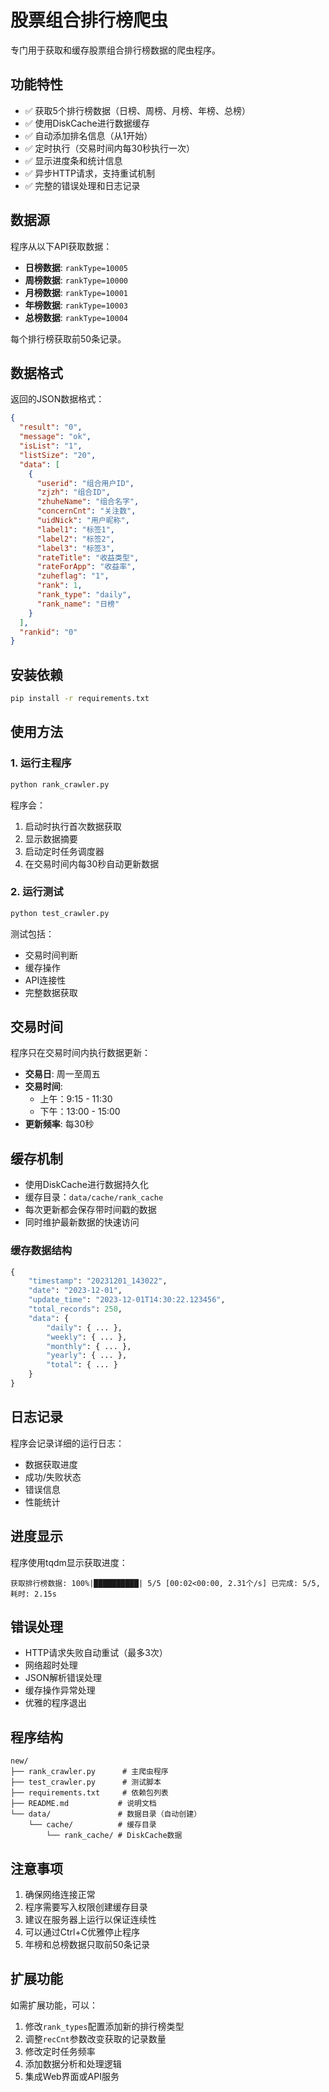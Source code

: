 # 股票组合排行榜爬虫

专门用于获取和缓存股票组合排行榜数据的爬虫程序。

## 功能特性

- ✅ 获取5个排行榜数据（日榜、周榜、月榜、年榜、总榜）
- ✅ 使用DiskCache进行数据缓存
- ✅ 自动添加排名信息（从1开始）
- ✅ 定时执行（交易时间内每30秒执行一次）
- ✅ 显示进度条和统计信息
- ✅ 异步HTTP请求，支持重试机制
- ✅ 完整的错误处理和日志记录

## 数据源

程序从以下API获取数据：

- **日榜数据**: `rankType=10005`
- **周榜数据**: `rankType=10000` 
- **月榜数据**: `rankType=10001`
- **年榜数据**: `rankType=10003`
- **总榜数据**: `rankType=10004`

每个排行榜获取前50条记录。

## 数据格式

返回的JSON数据格式：

```json
{
  "result": "0",
  "message": "ok",
  "isList": "1",
  "listSize": "20",
  "data": [
    {
      "userid": "组合用户ID",
      "zjzh": "组合ID",
      "zhuheName": "组合名字",
      "concernCnt": "关注数",
      "uidNick": "用户昵称",
      "label1": "标签1",
      "label2": "标签2",
      "label3": "标签3",
      "rateTitle": "收益类型",
      "rateForApp": "收益率",
      "zuheflag": "1",
      "rank": 1,
      "rank_type": "daily",
      "rank_name": "日榜"
    }
  ],
  "rankid": "0"
}
```

## 安装依赖

```bash
pip install -r requirements.txt
```

## 使用方法

### 1. 运行主程序

```bash
python rank_crawler.py
```

程序会：
1. 启动时执行首次数据获取
2. 显示数据摘要
3. 启动定时任务调度器
4. 在交易时间内每30秒自动更新数据

### 2. 运行测试

```bash
python test_crawler.py
```

测试包括：
- 交易时间判断
- 缓存操作
- API连接性
- 完整数据获取

## 交易时间

程序只在交易时间内执行数据更新：
- **交易日**: 周一至周五
- **交易时间**: 
  - 上午：9:15 - 11:30
  - 下午：13:00 - 15:00
- **更新频率**: 每30秒

## 缓存机制

- 使用DiskCache进行数据持久化
- 缓存目录：`data/cache/rank_cache`
- 每次更新都会保存带时间戳的数据
- 同时维护最新数据的快速访问

### 缓存数据结构

```python
{
    "timestamp": "20231201_143022",
    "date": "2023-12-01",
    "update_time": "2023-12-01T14:30:22.123456",
    "total_records": 250,
    "data": {
        "daily": { ... },
        "weekly": { ... },
        "monthly": { ... },
        "yearly": { ... },
        "total": { ... }
    }
}
```

## 日志记录

程序会记录详细的运行日志：
- 数据获取进度
- 成功/失败状态
- 错误信息
- 性能统计

## 进度显示

程序使用tqdm显示获取进度：
```
获取排行榜数据: 100%|██████████| 5/5 [00:02<00:00, 2.31个/s] 已完成: 5/5, 耗时: 2.15s
```

## 错误处理

- HTTP请求失败自动重试（最多3次）
- 网络超时处理
- JSON解析错误处理
- 缓存操作异常处理
- 优雅的程序退出

## 程序结构

```
new/
├── rank_crawler.py      # 主爬虫程序
├── test_crawler.py      # 测试脚本
├── requirements.txt     # 依赖包列表
├── README.md           # 说明文档
└── data/               # 数据目录（自动创建）
    └── cache/          # 缓存目录
        └── rank_cache/ # DiskCache数据
```

## 注意事项

1. 确保网络连接正常
2. 程序需要写入权限创建缓存目录
3. 建议在服务器上运行以保证连续性
4. 可以通过Ctrl+C优雅停止程序
5. 年榜和总榜数据只取前50条记录

## 扩展功能

如需扩展功能，可以：
1. 修改`rank_types`配置添加新的排行榜类型
2. 调整`recCnt`参数改变获取的记录数量
3. 修改定时任务频率
4. 添加数据分析和处理逻辑
5. 集成Web界面或API服务